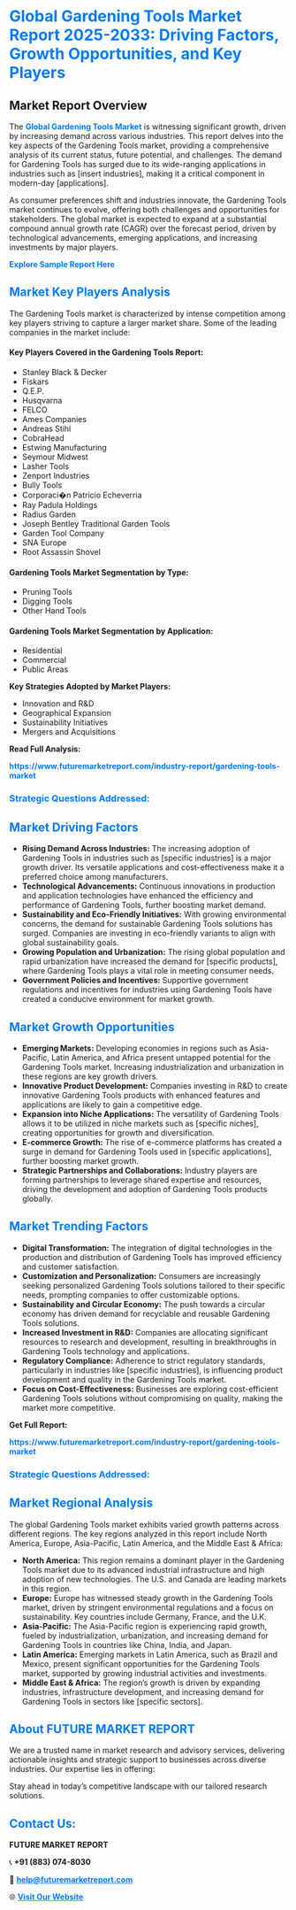 <h1 style="color: #007BFF;">Global Gardening Tools Market Report 2025-2033: Driving Factors, Growth Opportunities, and Key Players</h1>

<section id="overview">
<h2>Market Report Overview</h2>
<p>The <a href="https://www.futuremarketreport.com/industry-report/gardening-tools-market" style="color: #007BFF; text-decoration: none;"><strong>Global Gardening Tools Market</strong></a> is witnessing significant growth, driven by increasing demand across various industries. This report delves into the key aspects of the Gardening Tools market, providing a comprehensive analysis of its current status, future potential, and challenges. The demand for Gardening Tools has surged due to its wide-ranging applications in industries such as [insert industries], making it a critical component in modern-day [applications].</p>
<p>As consumer preferences shift and industries innovate, the Gardening Tools market continues to evolve, offering both challenges and opportunities for stakeholders. The global market is expected to expand at a substantial compound annual growth rate (CAGR) over the forecast period, driven by technological advancements, emerging applications, and increasing investments by major players.</p>
</section>

<section id="overview">
<p><a href="https://www.futuremarketreport.com/request-sample/reportId=61714" style="color: #007BFF; text-decoration: none;"><strong>Explore Sample Report Here</strong></a></p>
</section>

<section id="key-players">
<h2 style="color: #007BFF;">Market Key Players Analysis</h2>
<p>The Gardening Tools market is characterized by intense competition among key players striving to capture a larger market share. Some of the leading companies in the market include:</p>
<h4>Key Players Covered in the Gardening Tools Report:</h4>
<ul><li>Stanley Black &amp; Decker</li><li>Fiskars</li><li>Q.E.P.</li><li>Husqvarna</li><li>FELCO</li><li>Ames Companies</li><li>Andreas Stihl</li><li>CobraHead</li><li>Estwing Manufacturing</li><li>Seymour Midwest</li><li>Lasher Tools</li><li>Zenport Industries</li><li>Bully Tools</li><li>Corporaci�n Patricio Echeverria</li><li>Ray Padula Holdings</li><li>Radius Garden</li><li>Joseph Bentley Traditional Garden Tools</li><li>Garden Tool Company</li><li>SNA Europe</li><li>Root Assassin Shovel</li></ul>
<h4>Gardening Tools Market Segmentation by Type:</h4>
<ul><li>Pruning Tools</li><li>Digging Tools</li><li>Other Hand Tools</li></ul>

<h4>Gardening Tools Market Segmentation by Application:</h4>
<ul><li>Residential</li><li>Commercial</li><li>Public Areas</li></ul>
<p><strong>Key Strategies Adopted by Market Players:</strong></p>
<ul>
<li>Innovation and R&D</li>
<li>Geographical Expansion</li>
<li>Sustainability Initiatives</li>
<li>Mergers and Acquisitions</li>
</ul>
</section>

<section>
<p><strong>Read Full Analysis: </strong></p><a href="https://www.futuremarketreport.com/industry-report/gardening-tools-market" style="color: #007BFF; text-decoration: none;"><strong>https://www.futuremarketreport.com/industry-report/gardening-tools-market</strong></a>
<h3 style="color: #007BFF;">Strategic Questions Addressed:</h3>
</section>

<section id="driving-factors">
<h2 style="color: #007BFF;">Market Driving Factors</h2>
<ul>
<li><strong>Rising Demand Across Industries:</strong> The increasing adoption of Gardening Tools in industries such as [specific industries] is a major growth driver. Its versatile applications and cost-effectiveness make it a preferred choice among manufacturers.</li>
<li><strong>Technological Advancements:</strong> Continuous innovations in production and application technologies have enhanced the efficiency and performance of Gardening Tools, further boosting market demand.</li>
<li><strong>Sustainability and Eco-Friendly Initiatives:</strong> With growing environmental concerns, the demand for sustainable Gardening Tools solutions has surged. Companies are investing in eco-friendly variants to align with global sustainability goals.</li>
<li><strong>Growing Population and Urbanization:</strong> The rising global population and rapid urbanization have increased the demand for [specific products], where Gardening Tools plays a vital role in meeting consumer needs.</li>
<li><strong>Government Policies and Incentives:</strong> Supportive government regulations and incentives for industries using Gardening Tools have created a conducive environment for market growth.</li>
</ul>
</section>

<section id="growth-opportunities">
<h2 style="color: #007BFF;">Market Growth Opportunities</h2>
<ul>
<li><strong>Emerging Markets:</strong> Developing economies in regions such as Asia-Pacific, Latin America, and Africa present untapped potential for the Gardening Tools market. Increasing industrialization and urbanization in these regions are key growth drivers.</li>
<li><strong>Innovative Product Development:</strong> Companies investing in R&D to create innovative Gardening Tools products with enhanced features and applications are likely to gain a competitive edge.</li>
<li><strong>Expansion into Niche Applications:</strong> The versatility of Gardening Tools allows it to be utilized in niche markets such as [specific niches], creating opportunities for growth and diversification.</li>
<li><strong>E-commerce Growth:</strong> The rise of e-commerce platforms has created a surge in demand for Gardening Tools used in [specific applications], further boosting market growth.</li>
<li><strong>Strategic Partnerships and Collaborations:</strong> Industry players are forming partnerships to leverage shared expertise and resources, driving the development and adoption of Gardening Tools products globally.</li>
</ul>
</section>

<section id="trending-factors">
<h2 style="color: #007BFF;">Market Trending Factors</h2>
<ul>
<li><strong>Digital Transformation:</strong> The integration of digital technologies in the production and distribution of Gardening Tools has improved efficiency and customer satisfaction.</li>
<li><strong>Customization and Personalization:</strong> Consumers are increasingly seeking personalized Gardening Tools solutions tailored to their specific needs, prompting companies to offer customizable options.</li>
<li><strong>Sustainability and Circular Economy:</strong> The push towards a circular economy has driven demand for recyclable and reusable Gardening Tools solutions.</li>
<li><strong>Increased Investment in R&D:</strong> Companies are allocating significant resources to research and development, resulting in breakthroughs in Gardening Tools technology and applications.</li>
<li><strong>Regulatory Compliance:</strong> Adherence to strict regulatory standards, particularly in industries like [specific industries], is influencing product development and quality in the Gardening Tools market.</li>
<li><strong>Focus on Cost-Effectiveness:</strong> Businesses are exploring cost-efficient Gardening Tools solutions without compromising on quality, making the market more competitive.</li>
</ul>
</section>

<section>
<p><strong>Get Full Report: </strong></p><a href="https://www.futuremarketreport.com/industry-report/gardening-tools-market" style="color: #007BFF; text-decoration: none;"><strong>https://www.futuremarketreport.com/industry-report/gardening-tools-market</strong></a>
<h3 style="color: #007BFF;">Strategic Questions Addressed:</h3>
</section>


<section id="regional-analysis">
<h2 style="color: #007BFF;">Market Regional Analysis</h2>
<p>The global Gardening Tools market exhibits varied growth patterns across different regions. The key regions analyzed in this report include North America, Europe, Asia-Pacific, Latin America, and the Middle East & Africa:</p>
<ul>
<li><strong>North America:</strong> This region remains a dominant player in the Gardening Tools market due to its advanced industrial infrastructure and high adoption of new technologies. The U.S. and Canada are leading markets in this region.</li>
<li><strong>Europe:</strong> Europe has witnessed steady growth in the Gardening Tools market, driven by stringent environmental regulations and a focus on sustainability. Key countries include Germany, France, and the U.K.</li>
<li><strong>Asia-Pacific:</strong> The Asia-Pacific region is experiencing rapid growth, fueled by industrialization, urbanization, and increasing demand for Gardening Tools in countries like China, India, and Japan.</li>
<li><strong>Latin America:</strong> Emerging markets in Latin America, such as Brazil and Mexico, present significant opportunities for the Gardening Tools market, supported by growing industrial activities and investments.</li>
<li><strong>Middle East & Africa:</strong> The region’s growth is driven by expanding industries, infrastructure development, and increasing demand for Gardening Tools in sectors like [specific sectors].</li>
</ul>
</section>

<footer>
<h2 style="color: #007BFF;">About FUTURE MARKET REPORT</h2>
<p>We are a trusted name in market research and advisory services, delivering actionable insights and strategic support to businesses across diverse industries. Our expertise lies in offering:</p>

<p>Stay ahead in today’s competitive landscape with our tailored research solutions.</p>

<h2 style="color: #007BFF;">Contact Us:</h2>
<p><strong>FUTURE MARKET REPORT</strong></p>
<p>📞 <strong>+91 (883) 074-8030</strong></p>
<p>📧 <strong><a href="mailto:help@futuremarketreport.com" style="color: #007BFF;">help@futuremarketreport.com</a></strong></p>
<p>🌐 <strong><a href="https://www.futuremarketreport.com/" style="color: #007BFF;">Visit Our Website</a></strong></p>
</footer>